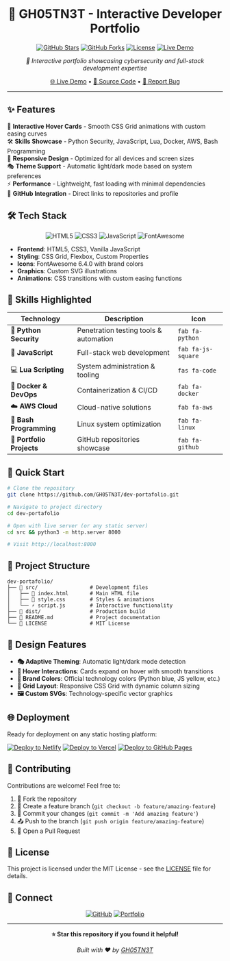 <div align="center">

# 🚀 GH05TN3T - Interactive Developer Portfolio

[![GitHub Stars](https://img.shields.io/github/stars/GH05TN3T/dev-portafolio?style=for-the-badge&logo=github&color=yellow)](https://github.com/GH05TN3T/dev-portafolio/stargazers)
[![GitHub Forks](https://img.shields.io/github/forks/GH05TN3T/dev-portafolio?style=for-the-badge&logo=github&color=blue)](https://github.com/GH05TN3T/dev-portafolio/network)
[![License](https://img.shields.io/github/license/GH05TN3T/dev-portafolio?style=for-the-badge&color=green)](LICENSE)
[![Live Demo](https://img.shields.io/badge/Live-Demo-brightgreen?style=for-the-badge&logo=vercel)](https://gh05tn3t-portfolio.vercel.app)

*🎯 Interactive portfolio showcasing cybersecurity and full-stack development expertise*

[🌐 Live Demo](https://gh05tn3t-portfolio.vercel.app) • [📁 Source Code](https://github.com/GH05TN3T/dev-portafolio) • [🐛 Report Bug](https://github.com/GH05TN3T/dev-portafolio/issues)

</div>

---

## ✨ Features

🎨 **Interactive Hover Cards** - Smooth CSS Grid animations with custom easing curves  
🛠️ **Skills Showcase** - Python Security, JavaScript, Lua, Docker, AWS, Bash Programming  
📱 **Responsive Design** - Optimized for all devices and screen sizes  
🎭 **Theme Support** - Automatic light/dark mode based on system preferences  
⚡ **Performance** - Lightweight, fast loading with minimal dependencies  
🔗 **GitHub Integration** - Direct links to repositories and profile  

## 🛠️ Tech Stack

<div align="center">

![HTML5](https://img.shields.io/badge/HTML5-E34F26?style=for-the-badge&logo=html5&logoColor=white)
![CSS3](https://img.shields.io/badge/CSS3-1572B6?style=for-the-badge&logo=css3&logoColor=white)
![JavaScript](https://img.shields.io/badge/JavaScript-F7DF1E?style=for-the-badge&logo=javascript&logoColor=black)
![FontAwesome](https://img.shields.io/badge/Font_Awesome-339AF0?style=for-the-badge&logo=fontawesome&logoColor=white)

</div>

- **Frontend**: HTML5, CSS3, Vanilla JavaScript
- **Styling**: CSS Grid, Flexbox, Custom Properties
- **Icons**: FontAwesome 6.4.0 with brand colors
- **Graphics**: Custom SVG illustrations
- **Animations**: CSS transitions with custom easing functions

## 🎯 Skills Highlighted

| Technology | Description | Icon |
|------------|-------------|------|
| 🐍 **Python Security** | Penetration testing tools & automation | `fab fa-python` |
| 📜 **JavaScript** | Full-stack web development | `fab fa-js-square` |
| 💻 **Lua Scripting** | System administration & tooling | `fas fa-code` |
| 🐳 **Docker & DevOps** | Containerization & CI/CD | `fab fa-docker` |
| ☁️ **AWS Cloud** | Cloud-native solutions | `fab fa-aws` |
| 🐧 **Bash Programming** | Linux system optimization | `fab fa-linux` |
| 📁 **Portfolio Projects** | GitHub repositories showcase | `fab fa-github` |

## 🚀 Quick Start

```bash
# Clone the repository
git clone https://github.com/GH05TN3T/dev-portafolio.git

# Navigate to project directory
cd dev-portafolio

# Open with live server (or any static server)
cd src && python3 -m http.server 8000

# Visit http://localhost:8000
```

## 📁 Project Structure

```
dev-portafolio/
├── 📂 src/                 # Development files
│   ├── 📄 index.html       # Main HTML file
│   ├── 🎨 style.css        # Styles & animations
│   └── ⚡ script.js        # Interactive functionality
├── 📂 dist/                # Production build
├── 📄 README.md            # Project documentation
└── 📄 LICENSE              # MIT License
```

## 🎨 Design Features

- **🎭 Adaptive Theming**: Automatic light/dark mode detection
- **🎯 Hover Interactions**: Cards expand on hover with smooth transitions
- **🎨 Brand Colors**: Official technology colors (Python blue, JS yellow, etc.)
- **📐 Grid Layout**: Responsive CSS Grid with dynamic column sizing
- **🖼️ Custom SVGs**: Technology-specific vector graphics

## 🌐 Deployment

Ready for deployment on any static hosting platform:

[![Deploy to Netlify](https://img.shields.io/badge/Deploy%20to-Netlify-00C7B7?style=for-the-badge&logo=netlify&logoColor=white)](https://app.netlify.com/start/deploy?repository=https://github.com/GH05TN3T/dev-portafolio)
[![Deploy to Vercel](https://img.shields.io/badge/Deploy%20to-Vercel-000000?style=for-the-badge&logo=vercel&logoColor=white)](https://vercel.com/new/clone?repository-url=https://github.com/GH05TN3T/dev-portafolio)
[![Deploy to GitHub Pages](https://img.shields.io/badge/Deploy%20to-GitHub%20Pages-222222?style=for-the-badge&logo=github&logoColor=white)](https://pages.github.com/)

## 🤝 Contributing

Contributions are welcome! Feel free to:

1. 🍴 Fork the repository
2. 🌿 Create a feature branch (`git checkout -b feature/amazing-feature`)
3. 💾 Commit your changes (`git commit -m 'Add amazing feature'`)
4. 📤 Push to the branch (`git push origin feature/amazing-feature`)
5. 🔄 Open a Pull Request

## 📄 License

This project is licensed under the MIT License - see the [LICENSE](LICENSE) file for details.

## 🔗 Connect

<div align="center">

[![GitHub](https://img.shields.io/badge/GitHub-100000?style=for-the-badge&logo=github&logoColor=white)](https://github.com/GH05TN3T)
[![Portfolio](https://img.shields.io/badge/Portfolio-FF5722?style=for-the-badge&logo=todoist&logoColor=white)](https://gh05tn3t-portfolio.vercel.app)

</div>

---

<div align="center">

**⭐ Star this repository if you found it helpful!**

*Built with ❤️ by [GH05TN3T](https://github.com/GH05TN3T)*

</div>

